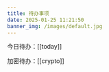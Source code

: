 ```yaml
---
title: 待办事项
date: 2025-01-25 11:21:50
banner_img: /images/default.jpg
---
```



<div class="markdown-body">

今日待办：[[today]]

加密待办：[[crypto]]

</div>
